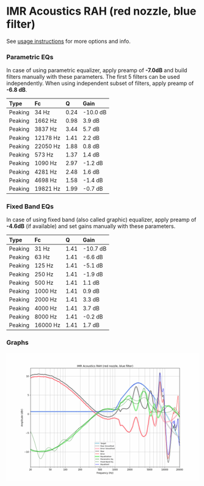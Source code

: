 # IMR Acoustics RAH (red nozzle, blue filter)
See [usage instructions](https://github.com/jaakkopasanen/AutoEq#usage) for more options and info.

### Parametric EQs
In case of using parametric equalizer, apply preamp of **-7.0dB** and build filters manually
with these parameters. The first 5 filters can be used independently.
When using independent subset of filters, apply preamp of **-6.8 dB**.

| Type    | Fc       |    Q | Gain     |
|:--------|:---------|:-----|:---------|
| Peaking | 34 Hz    | 0.24 | -10.0 dB |
| Peaking | 1662 Hz  | 0.98 | 3.9 dB   |
| Peaking | 3837 Hz  | 3.44 | 5.7 dB   |
| Peaking | 12178 Hz | 1.41 | 2.2 dB   |
| Peaking | 22050 Hz | 1.88 | 0.8 dB   |
| Peaking | 573 Hz   | 1.37 | 1.4 dB   |
| Peaking | 1090 Hz  | 2.97 | -1.2 dB  |
| Peaking | 4281 Hz  | 2.48 | 1.6 dB   |
| Peaking | 4698 Hz  | 1.58 | -1.4 dB  |
| Peaking | 19821 Hz | 1.99 | -0.7 dB  |

### Fixed Band EQs
In case of using fixed band (also called graphic) equalizer, apply preamp of **-4.6dB**
(if available) and set gains manually with these parameters.

| Type    | Fc       |    Q | Gain     |
|:--------|:---------|:-----|:---------|
| Peaking | 31 Hz    | 1.41 | -10.7 dB |
| Peaking | 63 Hz    | 1.41 | -6.6 dB  |
| Peaking | 125 Hz   | 1.41 | -5.1 dB  |
| Peaking | 250 Hz   | 1.41 | -1.9 dB  |
| Peaking | 500 Hz   | 1.41 | 1.1 dB   |
| Peaking | 1000 Hz  | 1.41 | 0.9 dB   |
| Peaking | 2000 Hz  | 1.41 | 3.3 dB   |
| Peaking | 4000 Hz  | 1.41 | 3.7 dB   |
| Peaking | 8000 Hz  | 1.41 | -0.2 dB  |
| Peaking | 16000 Hz | 1.41 | 1.7 dB   |

### Graphs
![](./IMR%20Acoustics%20RAH%20(red%20nozzle,%20blue%20filter).png)